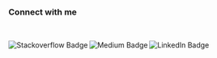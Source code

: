 ### Connect with me
<br />

[<img align="left" alt="Stackoverflow Badge" src="https://img.shields.io/badge/Stack_Overflow-FE7A16?style=for-the-badge&logo=stack-overflow&logoColor=white" />](https://stackoverflow.com/users/2897869/hossein-kurd)

[<img align="left" alt="Medium Badge" src="https://img.shields.io/badge/Medium-red?style=for-the-badge&logo=medium&logoColor=white" />](https://medium.com/@ho.kurd)

[<img align="left" alt="LinkedIn Badge" src="https://img.shields.io/badge/linkedin-blue?style=for-the-badge&logo=Linkedin&logoColor=white" />]( https://www.linkedin.com/in/kurdia/)

<br />
